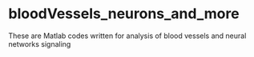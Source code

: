 # bloodVessels_neurons_and_more
These are Matlab codes written for analysis of blood vessels and neural networks signaling
